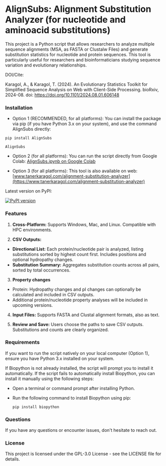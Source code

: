 # AlignSubs: Alignment Substitution Analyzer (for nucleotide and aminoacid substitutions)

This project is a Python script that allows researchers to analyze multiple sequence alignments (MSA, as FASTA or Clustalw Files) and generate substitution statistics for nucleotide and protein sequences. This tool is particularly useful for researchers and bioinformaticians studying sequence variation and evolutionary relationships.

DOI/Cite:

Karagol, A., & Karagol, T. (2024). An Evolutionary Statistics Toolkit for Simplified Sequence Analysis on Web with Client-Side Processing. bioRxiv, 2024-08. doi: https://doi.org/10.1101/2024.08.01.606148


### Installation

- Option 1 (RECOMMENDED, for all platforms): You can install the package via pip (if you have Python 3.x on your system), and use the command AlignSubs directly:
```
pip install AlignSubs  
```
```
AlignSubs
```


- Option 2 (for all platforms): You can run the script directly from Google Colab: [AlignSubs.ipynb on Google Colab](https://colab.research.google.com/github/karagol-taner/Alignment-Substitution-Analyzer/blob/main/AlignSubs_Alignment_Substitution_Analyzer.ipynb)
  

- Option 3 (for all platforms): This tool is also available on web: [www.tanerkaragol.com/alignment-substitution-analyzer](https://www.tanerkaragol.com/alignment-substitution-analyzer)

Latest version on PyPI:

[![PyPI version](https://badge.fury.io/py/AlignSubs.svg)](https://badge.fury.io/py/AlignSubs)

### Features

1. **Cross-Platform:** Supports Windows, Mac, and Linux. Compatible with HPC environments.

2. **CSV Outputs:**
 - **Directional List:** Each protein/nucleotide pair is analyzed, listing substitutions sorted by highest count first. Includes positions and optional hydropathy changes.
 - **Substitution Summary:** Aggregates substitution counts across all pairs, sorted by total occurrences.

3. **Property changes**
 - Protein: Hydropathy changes and pI changes can optionally be calculated and included in CSV outputs.
 - Additional protein/nucleotide property analyses will be included in upcoming versions.
   
4. **Input Files:** Supports FASTA and Clustal alignment formats, also as text.

5. **Review and Save:** Users choose the paths to save CSV outputs. Substitutions and counts are clearly organized.


### Requirements
If you want to run the script natively on your local computer (Option 1), ensure you have Python 3.x installed on your system. 

If Biopython is not already installed, the script will prompt you to install it automatically. 
If the script fails to automatically install Biopython, you can install it manually using the following steps:

- Open a terminal or command prompt after installing Python.
- Run the following command to install Biopython using pip:
  
   ```
   pip install biopython
   ```


### Questions
If you have any questions or encounter issues, don't hesitate to reach out.

### License
This project is licensed under the  GPL-3.0 License - see the LICENSE file for details.
